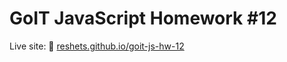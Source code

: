 # GoIT JavaScript Homework #12

Live site: 🔗 [reshets.github.io/goit-js-hw-12](https://reshets.github.io/goit-js-hw-12/)
